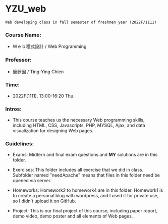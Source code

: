 # YZU_web

```
Web developing class in fall semester of freshmen year (2022F/1111)
```

### Course Name: 
- Ｗｅｂ程式設計 / Web Programming

### Professor: 
- 簡廷因 / Ting-Ying Chien

### Time: 
- 2022F(1111), 13:00-16:20 Thu.

### Intros:
- This course teaches us the necessary Web programming skills, including HTML, CSS, Javascripts, PHP, MYSQL, Ajax, and data visualization for designing Web pages.

### Guidelines:
- Exams: Midtern and final exam questions and **MY** solutions are in this folder. 

- Exercises: This folder includes all exercise that we did in class. Subfolder named "needApache" means that files in this folder need be opened via server.

- Homeworks: Homework2 to homework4 are in this folder. Homework1 is to create a personal blog with wordpress, and I used it for private use, so I didn't upload it on GitHub.

- Project: This is our final project of this course, including paper report, demo video, demo poster and all elements of Web pages.
